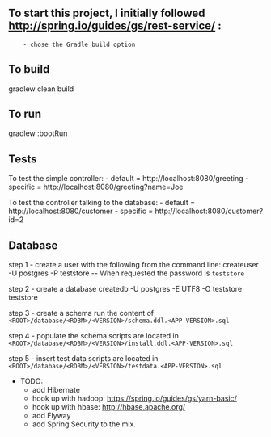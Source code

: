## To start this project, I initially followed http://spring.io/guides/gs/rest-service/ :
		- chose the Gradle build option


## To build
gradlew clean build


## To run
gradlew :bootRun


## Tests
To test the simple controller:
        - default = http://localhost:8080/greeting
        - specific = http://localhost:8080/greeting?name=Joe


To test the controller talking to the database:
        - default = http://localhost:8080/customer
        - specific = http://localhost:8080/customer?id=2


## Database
step 1 - create a user with the following from the command line:
    createuser -U postgres -P teststore
    -- When requested the password is `teststore`

step 2 - create a database
    createdb -U postgres -E UTF8 -O teststore teststore

step 3 - create a schema
    run the content of `<ROOT>/database/<RDBM>/<VERSION>/schema.ddl.<APP-VERSION>.sql`

step 4 - populate the schema
    scripts are located in `<ROOT>/database/<RDBM>/<VERSION>/install.ddl.<APP-VERSION>.sql`

step 5 - insert test data
    scripts are located in `<ROOT>/database/<RDBM>/<VERSION>/testdata.<APP-VERSION>.sql`


- TODO:
    - add Hibernate
    - hook up with hadoop: https://spring.io/guides/gs/yarn-basic/
    - hook up with hbase: http://hbase.apache.org/
    - add Flyway
    - add Spring Security to the mix.
